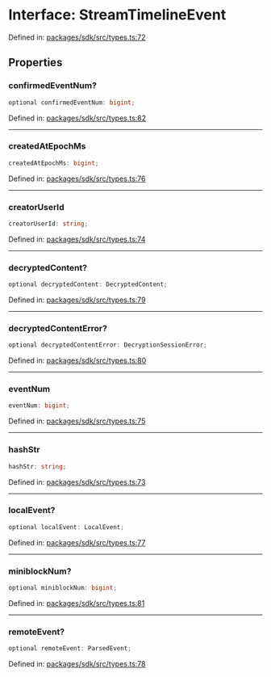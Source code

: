 # Interface: StreamTimelineEvent

Defined in: [packages/sdk/src/types.ts:72](https://github.com/towns-protocol/towns/blob/0db1fd0ac7258e8db8cedfb6183e8eade8284fa1/packages/sdk/src/types.ts#L72)

## Properties

### confirmedEventNum?

```ts
optional confirmedEventNum: bigint;
```

Defined in: [packages/sdk/src/types.ts:82](https://github.com/towns-protocol/towns/blob/0db1fd0ac7258e8db8cedfb6183e8eade8284fa1/packages/sdk/src/types.ts#L82)

***

### createdAtEpochMs

```ts
createdAtEpochMs: bigint;
```

Defined in: [packages/sdk/src/types.ts:76](https://github.com/towns-protocol/towns/blob/0db1fd0ac7258e8db8cedfb6183e8eade8284fa1/packages/sdk/src/types.ts#L76)

***

### creatorUserId

```ts
creatorUserId: string;
```

Defined in: [packages/sdk/src/types.ts:74](https://github.com/towns-protocol/towns/blob/0db1fd0ac7258e8db8cedfb6183e8eade8284fa1/packages/sdk/src/types.ts#L74)

***

### decryptedContent?

```ts
optional decryptedContent: DecryptedContent;
```

Defined in: [packages/sdk/src/types.ts:79](https://github.com/towns-protocol/towns/blob/0db1fd0ac7258e8db8cedfb6183e8eade8284fa1/packages/sdk/src/types.ts#L79)

***

### decryptedContentError?

```ts
optional decryptedContentError: DecryptionSessionError;
```

Defined in: [packages/sdk/src/types.ts:80](https://github.com/towns-protocol/towns/blob/0db1fd0ac7258e8db8cedfb6183e8eade8284fa1/packages/sdk/src/types.ts#L80)

***

### eventNum

```ts
eventNum: bigint;
```

Defined in: [packages/sdk/src/types.ts:75](https://github.com/towns-protocol/towns/blob/0db1fd0ac7258e8db8cedfb6183e8eade8284fa1/packages/sdk/src/types.ts#L75)

***

### hashStr

```ts
hashStr: string;
```

Defined in: [packages/sdk/src/types.ts:73](https://github.com/towns-protocol/towns/blob/0db1fd0ac7258e8db8cedfb6183e8eade8284fa1/packages/sdk/src/types.ts#L73)

***

### localEvent?

```ts
optional localEvent: LocalEvent;
```

Defined in: [packages/sdk/src/types.ts:77](https://github.com/towns-protocol/towns/blob/0db1fd0ac7258e8db8cedfb6183e8eade8284fa1/packages/sdk/src/types.ts#L77)

***

### miniblockNum?

```ts
optional miniblockNum: bigint;
```

Defined in: [packages/sdk/src/types.ts:81](https://github.com/towns-protocol/towns/blob/0db1fd0ac7258e8db8cedfb6183e8eade8284fa1/packages/sdk/src/types.ts#L81)

***

### remoteEvent?

```ts
optional remoteEvent: ParsedEvent;
```

Defined in: [packages/sdk/src/types.ts:78](https://github.com/towns-protocol/towns/blob/0db1fd0ac7258e8db8cedfb6183e8eade8284fa1/packages/sdk/src/types.ts#L78)
